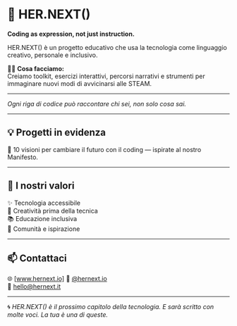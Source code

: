 # 👾 HER.NEXT()

**Coding as expression, not just instruction.** 

HER.NEXT() è un progetto educativo che usa la tecnologia come linguaggio creativo, personale e inclusivo.

👩‍💻 **Cosa facciamo:**  
Creiamo toolkit, esercizi interattivi, percorsi narrativi e strumenti per immaginare nuovi modi di avvicinarsi alle STEAM.

---

*Ogni riga di codice può raccontare chi sei, non solo cosa sai.*

---

## 💡 Progetti in evidenza

🔸  10 visioni per cambiare il futuro con il coding — ispirate al nostro Manifesto.

---

## 🎯 I nostri valori

✨ Tecnologia accessibile  
🧠 Creatività prima della tecnica  
📚 Educazione inclusiva  
💜 Comunità e ispirazione

---

## 📫 Contattaci

🌐 [www.hernext.io]
📸 [@hernext.io](https://www.instagram.com/hernext.io/)  
📩 hello@hernext.it

---

🌀 *HER.NEXT() è il prossimo capitolo della tecnologia. E sarà scritto con molte voci. La tua è una di queste.*
